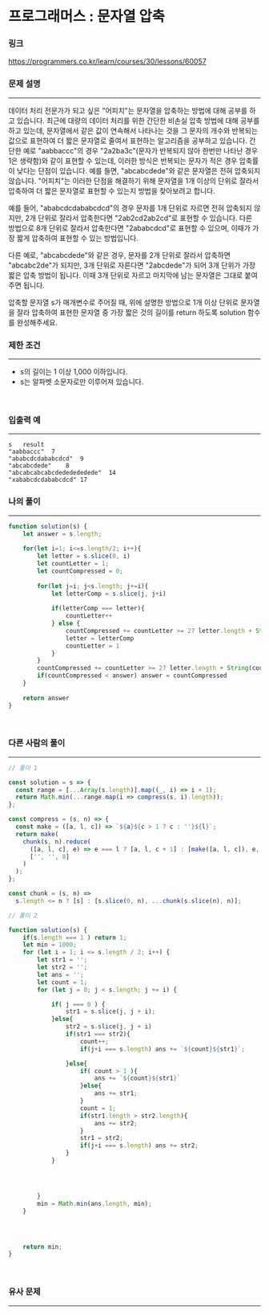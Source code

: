 프로그래머스 : 문자열 압축
===
### 링크
https://programmers.co.kr/learn/courses/30/lessons/60057
<br>

### 문제 설명
---
데이터 처리 전문가가 되고 싶은 "어피치"는 문자열을 압축하는 방법에 대해 공부를 하고 있습니다. 최근에 대량의 데이터 처리를 위한 간단한 비손실 압축 방법에 대해 공부를 하고 있는데, 문자열에서 같은 값이 연속해서 나타나는 것을 그 문자의 개수와 반복되는 값으로 표현하여 더 짧은 문자열로 줄여서 표현하는 알고리즘을 공부하고 있습니다.
간단한 예로 "aabbaccc"의 경우 "2a2ba3c"(문자가 반복되지 않아 한번만 나타난 경우 1은 생략함)와 같이 표현할 수 있는데, 이러한 방식은 반복되는 문자가 적은 경우 압축률이 낮다는 단점이 있습니다. 예를 들면, "abcabcdede"와 같은 문자열은 전혀 압축되지 않습니다. "어피치"는 이러한 단점을 해결하기 위해 문자열을 1개 이상의 단위로 잘라서 압축하여 더 짧은 문자열로 표현할 수 있는지 방법을 찾아보려고 합니다.

예를 들어, "ababcdcdababcdcd"의 경우 문자를 1개 단위로 자르면 전혀 압축되지 않지만, 2개 단위로 잘라서 압축한다면 "2ab2cd2ab2cd"로 표현할 수 있습니다. 다른 방법으로 8개 단위로 잘라서 압축한다면 "2ababcdcd"로 표현할 수 있으며, 이때가 가장 짧게 압축하여 표현할 수 있는 방법입니다.

다른 예로, "abcabcdede"와 같은 경우, 문자를 2개 단위로 잘라서 압축하면 "abcabc2de"가 되지만, 3개 단위로 자른다면 "2abcdede"가 되어 3개 단위가 가장 짧은 압축 방법이 됩니다. 이때 3개 단위로 자르고 마지막에 남는 문자열은 그대로 붙여주면 됩니다.

압축할 문자열 s가 매개변수로 주어질 때, 위에 설명한 방법으로 1개 이상 단위로 문자열을 잘라 압축하여 표현한 문자열 중 가장 짧은 것의 길이를 return 하도록 solution 함수를 완성해주세요.
<br>

### 제한 조건
---
- s의 길이는 1 이상 1,000 이하입니다.
- s는 알파벳 소문자로만 이루어져 있습니다.
<br>

### 입출력 예
---
```
s	result
"aabbaccc"	7
"ababcdcdababcdcd"	9
"abcabcdede"	8
"abcabcabcabcdededededede"	14
"xababcdcdababcdcd"	17
```

### 나의 풀이
---
```js
function solution(s) {
    let answer = s.length;
    
    for(let i=1; i<=s.length/2; i++){
        let letter = s.slice(0, i)
        let countLetter = 1;
        let countCompressed = 0;
        
        for(let j=i; j<s.length; j+=i){
            let letterComp = s.slice(j, j+i)
            
            if(letterComp === letter){
                countLetter++
            } else {
                countCompressed += countLetter >= 2? letter.length + String(countLetter).length: letter.length * countLetter
                letter = letterComp
                countLetter = 1
            }
        }
        countCompressed += countLetter >= 2? letter.length + String(countLetter).length: letter.length * countLetter
        if(countCompressed < answer) answer = countCompressed
    }
    
    return answer
}
```

<br>

### 다른 사람의 풀이
---
```js
// 풀이 1

const solution = s => {
  const range = [...Array(s.length)].map((_, i) => i + 1);
  return Math.min(...range.map(i => compress(s, i).length));
};

const compress = (s, n) => {
  const make = ([a, l, c]) => `${a}${c > 1 ? c : ''}${l}`;
  return make(
    chunk(s, n).reduce(
      ([a, l, c], e) => e === l ? [a, l, c + 1] : [make([a, l, c]), e, 1],
      ['', '', 0]
    )
  );
};

const chunk = (s, n) =>
  s.length <= n ? [s] : [s.slice(0, n), ...chunk(s.slice(n), n)];
```

```js
// 풀이 2

function solution(s) {
    if(s.length === 1 ) return 1;
    let min = 1000;
    for (let i = 1; i <= s.length / 2; i++) {
        let str1 = '';
        let str2 = '';
        let ans = '';
        let count = 1;
        for (let j = 0; j < s.length; j += i) {

            if( j === 0 ) {
                str1 = s.slice(j, j + i);
            }else{
                str2 = s.slice(j, j + i)
                if(str1 === str2){
                    count++;
                    if(j+i === s.length) ans += `${count}${str1}`;

                }else{
                    if( count > 1 ){
                        ans += `${count}${str1}`
                    }else{
                        ans += str1;
                    }
                    count = 1;
                    if(str1.length > str2.length){
                        ans += str2;
                    }
                    str1 = str2;
                    if(j+i === s.length) ans += str2;
                }
            }




        }
        min = Math.min(ans.length, min);
    }




    return min;
}
```
<br>

### 유사 문제
---
